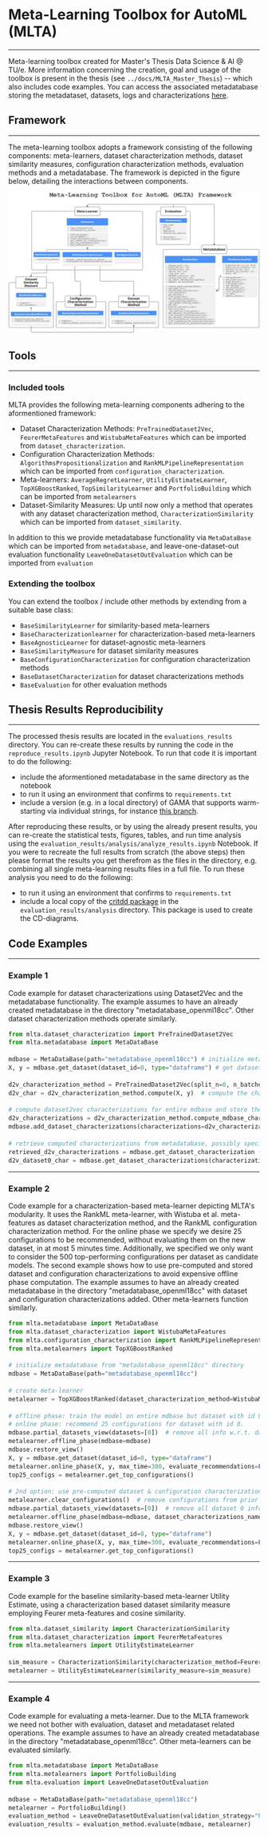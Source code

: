# Meta-Learning Toolbox for AutoML (MLTA) 
-----
Meta-learning toolbox created for Master's Thesis Data Science & AI @ TU/e. More information concerning the creation, goal and usage of the toolbox is present in the thesis (see `../docs/MLTA_Master_Thesis`) -- which also includes code examples. You can access the associated metadatabase storing the metadataset, datasets, logs and characterizations [here](https://drive.google.com/file/d/135SYH96k2G24AieWdRFWf4FXVmuSq_J9/view?usp=sharing).


## Framework
-----
The meta-learning toolbox adopts a framework consisting of the following components:  meta-learners, dataset characterization methods, dataset similarity
measures, configuration characterization methods, evaluation methods and a metadatabase.
The framework is depicted in the figure below, detailing the interactions between components.

![Framework](docs/mlta_framework.jpg "Title")

## Tools
------
### Included tools
MLTA provides the following meta-learning components adhering to the aformentioned framework:
- Dataset Characterization Methods: `PreTrainedDataset2Vec`, `FeurerMetaFeatures` and `WistubaMetaFeatures` which can be imported from `dataset_characterization`.
- Configuration Characterization Methods: `AlgorithmsPropositionalization` and `RankMLPipelineRepresentation` which can be imported from `configuration_characterization`.
- Meta-learners: `AverageRegretLearner`, `UtilityEstimateLearner`, `TopXGBoostRanked`, `TopSimilarityLearner` and `PortfolioBuilding` which can be imported from `metalearners`
- Dataset-Similarity Measures: Up until now only a method that operates with any dataset characterization method, `CharacterizationSimilarity` which can be imported from `dataset_similarity`. 

In addition to this we provide metadatabase functionality via `MetaDataBase` which can be imported from `metadatabase`, and leave-one-dataset-out evaluation functionality `LeaveOneDatasetOutEvaluation` which can be imported from `evaluation`

### Extending the toolbox
You can extend the toolbox / include other methods by extending from a suitable base class:
- `BaseSimilarityLearner` for similarity-based meta-learners
- `BaseCharacterizationlearner` for characterization-based meta-learners
- `BaseAgnosticLearner` for dataset-agnostic meta-learners
- `BaseSimilarityMeasure` for dataset similarity measures
- `BaseConfigurationCharacterization` for configuration characterization methods
- `BaseDatasetCharacterization` for dataset characterizations methods
- `BaseEvaluation` for other evaluation methods

## Thesis Results Reproducibility
-----
The processed thesis results are located in the `evaluations_results` directory. You can re-create these results by running the code in the `reproduce_results.ipynb` Jupyter Notebook. To run that code it is important to do the following:
- include the aformentioned metadatabase in the same directory as the notebook
- to run it using an environment that confirms to `requirements.txt`
- include a version (e.g. in a local directory) of GAMA that supports warm-starting via individual strings, for instance [this branch](https://github.com/openml-labs/gama/tree/fix_warm_start).

After reproducing these results, or by using the already present results, you can re-create the statistical tests, figures, tables, and run time analysis using the `evaluation_results/analysis/analyze_results.ipynb` Notebook. If you were to recreate the full results from scratch (the above steps) then please format the results you get therefrom as the files in the directory, e.g. combining all single meta-learning results files in a full file. To run these analysis you need to do the following:
- to run it using an environment that confirms to `requirements.txt` 
- include a local copy of the [critdd package](https://github.com/mirkobunse/critdd) in the `evaluation_results/analysis` directory. This package is used to create the CD-diagrams.

## Code Examples
-----
### Example 1
Code example for dataset characterizations using Dataset2Vec and the metadatabase functionality. The example assumes to have an already created metadatabase in the directory "metadatabase\_openml18cc". Other dataset characterization methods operate similarly.
```python
from mlta.dataset_characterization import PreTrainedDataset2Vec
from mlta.metadatabase import MetaDataBase

mdbase = MetaDataBase(path="metadatabase_openml18cc") # initialize metadatabase from "metadatabase_openml18cc" directory
X, y = mdbase.get_dataset(dataset_id=0, type="dataframe") # get dataset with id 0 in pd.DataFrame format

d2v_characterization_method = PreTrainedDataset2Vec(split_n=0, n_batches=10)  # initialize the characterization method
d2v_char = d2v_characterization_method.compute(X, y)  # compute the characterization for dataset with id 0

# compute dataset2vec characterizations for entire mdbase and store them accordingly
d2v_characterizations = d2v_characterization_method.compute_mdbase_characterizations(mdbase=mdbase)  
mdbase.add_dataset_characterizations(characterizations=d2v_characterizations, name="dataset2vec_split0_10batches")

# retrieve computed characterizations from metadatabase, possibly specifying the dataset ids
retrieved_d2v_characterizations = mdbase.get_dataset_characterization (characterization_name="dataset2vec_split0_10batches")
d2v_dataset0_char = mdbase.get_dataset_characterizations(characterization_name="dataset2vec_split0_10batches", dataset_ids=[0])
```

-----
### Example 2
Code example for a characterization-based meta-learner depicting MLTA's modularity. It uses the RankML meta-learner, with Wistuba et al. meta-features as dataset characterization method, and the RankML configuration characterization method. For the online phase we specify we desire 25 configurations to be recommended, without evaluating them on the new dataset, in at most 5 minutes time. Additionally, we specified we only want to consider the 500 top-performing configurations per dataset as candidate models. The second example shows how to use pre-computed and stored dataset and configuration characterizations to avoid expensive offline phase computation. The example assumes to have an already created metadatabase in the directory "metadatabase\_openml18cc" with dataset and configuration characterizations added. Other meta-learners function similarly.
```python
from mlta.metadatabase import MetaDataBase
from mlta.dataset_characterization import WistubaMetaFeatures
from mlta.configuration_characterization import RankMLPipelineRepresentation
from mlta.metalearners import TopXGBoostRanked

# initialize metadatabase from "metadatabase_openml18cc" directory
mdbase = MetaDataBase(path="metadatabase_openml18cc") 

# create meta-learner
metalearner = TopXGBoostRanked(dataset_characterization_method=WistubaMetaFeatures(), configuration_characterization_method=RankMLPipelineRepresentation(mdbase=mdbase))

# offline phase: train the model on entire mdbase but dataset with id 0, 
# online phase: recommend 25 configurations for dataset with id 0. 
mdbase.partial_datasets_view(datasets=[0])  # remove all info w.r.t. dataset 0
metalearner.offline_phase(mdbase=mdbase)
mdbase.restore_view()
X, y = mdbase.get_dataset(dataset_id=0, type="dataframe")
metalearner.online_phase(X, y, max_time=300, evaluate_recommendations=False, metric="neg_log_loss", total_n_configs=25, max_n_models=500)
top25_configs = metalearner.get_top_configurations()

# 2nd option: use pre-computed dataset & configuration characterizations in mdbase.
metalearner.clear_configurations()  # remove configurations from prior online phase
mdbase.partial_datasets_view(datasets=[0])  # remove all dataset 0 info, also chars
metalearner.offline_phase(mdbase=mdbase, dataset_characterizations_name="wistuba_metafeatures", configuration_characterizations_name="rankml_pipeline_representation")
mdbase.restore_view()
X, y = mdbase.get_dataset(dataset_id=0, type="dataframe")
metalearner.online_phase(X, y, max_time=300, evaluate_recommendations=False, metric="neg_log_loss", total_n_configs=25, max_n_models=500)
top25_configs = metalearner.get_top_configurations()
```

-----
### Example 3
Code example for the baseline similarity-based meta-learner Utility Estimate, using a characterization based dataset similarity measure employing Feurer meta-features and cosine similarity.

```python
from mlta.dataset_similarity import CharacterizationSimilarity
from mlta.dataset_characterization import FeurerMetaFeatures
from mlta.metalearners import UtilityEstimateLearner

sim_measure = CharacterizationSimilarity(characterization_method=FeurerMetaFeatures(), compare_characterizations_by="cosine_similarity")
metalearner = UtilityEstimateLearner(similarity_measure=sim_measure)
```

-----
### Example 4
Code example for evaluating a meta-learner. Due to the MLTA framework we need not bother with evaluation, dataset and metadataset related operations. The example assumes to have an already created metadatabase in the directory "metadatabase\_openml18cc". Other meta-learners can be evaluated similarly.

```python
from mlta.metadatabase import MetaDataBase
from mlta.metalearners import PortfolioBuilding
from mlta.evaluation import LeaveOneDatasetOutEvaluation

mdbase = MetaDataBase(path="metadatabase_openml18cc") 
metalearner = PortfolioBuilding()
evaluation_method = LeaveOneDatasetOutEvaluation(validation_strategy="holdout", test_size=0.2, n_configs=25, max_time=300)
evaluation_results = evaluation_method.evaluate(mdbase, metalearner)
```
